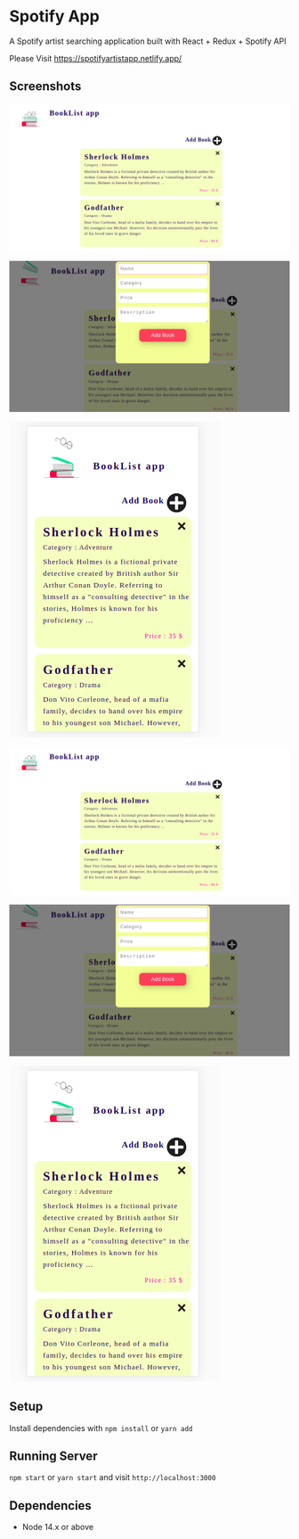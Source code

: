 # Spotify App

A Spotify artist searching application built with React + Redux + Spotify API

Please Visit https://spotifyartistapp.netlify.app/

## Screenshots

!["Main Page"](https://github.com/Meghanath91/booklist/blob/main/public/pictures/main-web.png)

!["Form"](https://github.com/Meghanath91/booklist/blob/main/public/pictures/modal.png)

!["Mobile version"](https://github.com/Meghanath91/booklist/blob/main/public/pictures/main-mobile.png)

!["Main Page"](https://github.com/Meghanath91/booklist/blob/main/public/pictures/main-web.png)

!["Form"](https://github.com/Meghanath91/booklist/blob/main/public/pictures/modal.png)

!["Mobile version"](https://github.com/Meghanath91/booklist/blob/main/public/pictures/main-mobile.png)

## Setup

Install dependencies with `npm install` or `yarn add`

## Running Server

`npm start` or `yarn start` and visit `http://localhost:3000`

## Dependencies

- Node 14.x or above